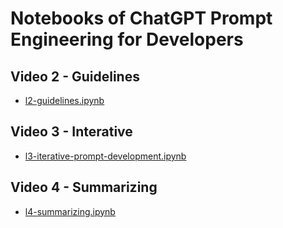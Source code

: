 # Notebooks of ChatGPT Prompt Engineering for Developers

## Video 2 - Guidelines
- [l2-guidelines.ipynb](l2-guidelines.ipynb)

## Video 3 - Interative
- [l3-iterative-prompt-development.ipynb](l3-iterative-prompt-development.ipynb)

## Video 4 - Summarizing
- [l4-summarizing.ipynb](l4-summarizing.ipynb)
